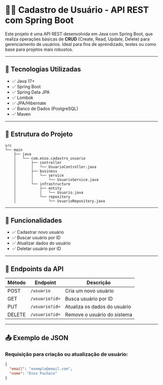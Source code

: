 # 🧑‍💻 Cadastro de Usuário - API REST com Spring Boot

Este projeto é uma API REST desenvolvida em Java com Spring Boot, que realiza operações básicas de **CRUD** (Create, Read, Update, Delete) para gerenciamento de usuários. Ideal para fins de aprendizado, testes ou como base para projetos mais robustos.

---

## 🔧 Tecnologias Utilizadas

- ✅ Java 17+
- ✅ Spring Boot
- ✅ Spring Data JPA
- ✅ Lombok
- ✅ JPA/Hibernate
- ✅ Banco de Dados (PostgreSQL)
- ✅ Maven

---

## 📁 Estrutura do Projeto

```text
src
└── main
    ├── java
    │   └── com.enzo.cadastro_usuario
    │       ├── controller
    │       │   └── UsuarioController.java
    │       ├── business
    │       │   └── service
    │       │       └── UsuarioService.java
    │       └── infrastructure
    │           ├── entity
    │           │   └── Usuario.java
    │           └── repository
    │               └── UsuarioRepository.java

```
---

## 📌 Funcionalidades

- ✅ Cadastrar novo usuário
- ✅ Buscar usuário por ID
- ✅ Atualizar dados do usuário
- ✅ Deletar usuário por ID

---

## 📮 Endpoints da API

| Método | Endpoint                  | Descrição                   |
|--------|---------------------------|-----------------------------|
| POST   | `/usuario`       | Cria um novo usuário        |
| GET    | `/usuario?id=`   | Busca usuário por ID        |
| PUT    | `/usuario?id=`   | Atualiza os dados do usuário|
| DELETE | `/usuario?id=`   | Remove o usuário do sistema |

---

## 📤 Exemplo de JSON

### Requisição para criação ou atualização de usuário:

```json
{
  "email": "exemplo@email.com",
  "nome": "Enzo Pacheco"
}
